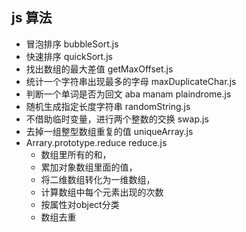 ## js 算法 

* 冒泡排序 bubbleSort.js
* 快速排序 quickSort.js
* 找出数组的最大差值 getMaxOffset.js
* 统计一个字符串出现最多的字母 maxDuplicateChar.js
* 判断一个单词是否为回文 aba manam plaindrome.js
* 随机生成指定长度字符串 randomString.js
* 不借助临时变量，进行两个整数的交换 swap.js
* 去掉一组整型数组重复的值 uniqueArray.js
* Arrary.prototype.reduce reduce.js
  * 数组里所有的和， 
  * 累加对象数组里面的值，
  * 将二维数组转化为一维数组，
  * 计算数组中每个元素出现的次数
  * 按属性对object分类
  * 数组去重
